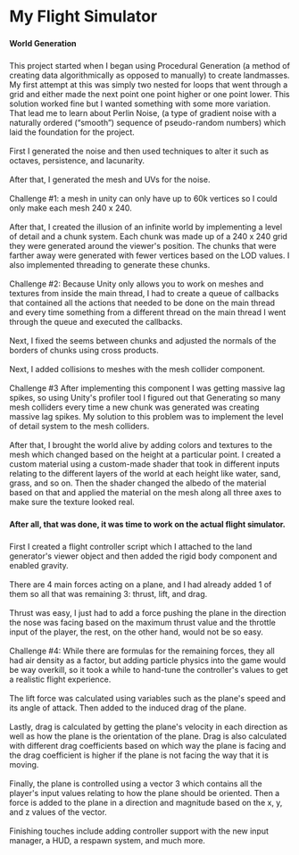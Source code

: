 <h1 align="left">My Flight Simulator</h1>

###

<h4 align="left">World Generation</h4>

###

<p align="left">This project started when I began using Procedural Generation (a method of creating data algorithmically as opposed to manually) to create landmasses. My first attempt at this was simply two nested for loops that went through a grid and either made the next point one point higher or one point lower. This solution worked fine but I wanted something with some more variation.<br>That lead me to learn about Perlin Noise, (a type of gradient noise with a naturally ordered (“smooth”) sequence of pseudo-random numbers) which laid the foundation for the project.<br><br>First I generated the noise and then used techniques to alter it such as octaves, persistence, and lacunarity.<br><br>After that, I generated the mesh and UVs for the noise. <br><br>Challenge #1: a mesh in unity can only have up to 60k vertices so I could only make each mesh 240 x 240.<br><br>After that, I created the illusion of an infinite world by implementing a level of detail and a chunk system. Each chunk was made up of a 240 x 240 grid they were generated around the viewer's position. The chunks that were farther away were generated with fewer vertices based on the LOD values. I also implemented threading to generate these chunks.<br><br>Challenge #2:   Because Unity only allows you to work on meshes and textures from inside the main thread, I had to create a queue of callbacks that contained all the actions that needed to be done on the main thread and every time something from a different thread on the main thread I went through the queue and executed the callbacks.<br><br>Next, I fixed the seems between chunks and adjusted the normals of the borders of chunks using cross products.<br><br>Next, I added collisions to meshes with the mesh collider component.<br><br>Challenge #3 After implementing this component I was getting massive lag spikes, so using Unity's profiler tool I figured out that Generating so many mesh colliders every time a new chunk was generated was creating massive lag spikes. My solution to this problem was to implement the level of detail system to the mesh colliders.<br><br>After that, I brought the world alive by adding colors and textures to the mesh which changed based on the height at a particular point. I created a custom material using a custom-made shader that took in different inputs relating to the different layers of the world at each height like water, sand, grass, and so on. Then the shader changed the albedo of the material based on that and applied the material on the mesh along all three axes to make sure the texture looked real.</p>

###

<h4 align="left">After all, that was done, it was time to work on the actual flight simulator.</h4>

###

<p align="left">First I created a flight controller script which I attached to the land generator's viewer object and then added the rigid body component and enabled gravity.<br><br>There are 4 main forces acting on a plane, and I had already added 1 of them so all that was remaining 3: thrust, lift, and drag.<br><br>Thrust was easy, I just had to add a force pushing the plane in the direction the nose was facing based on the maximum thrust value and the throttle input of the player, the rest, on the other hand, would not be so easy.<br><br>Challenge #4: While there are formulas for the remaining forces, they all had air density as a factor, but adding particle physics into the game would be way overkill, so it took a while to hand-tune the controller's values to get a realistic flight experience.<br><br>The lift force was calculated using variables such as the plane's speed and its angle of attack. Then added to the induced drag of the plane.<br><br>Lastly, drag is calculated by getting the plane's velocity in each direction as well as how the plane is the orientation of the plane. Drag is also calculated with different drag coefficients based on which way the plane is facing and the drag coefficient is higher if the plane is not facing the way that it is moving.<br><br>Finally, the plane is controlled using a vector 3 which contains all the player's input values relating to how the plane should be oriented. Then a force is added to the plane in a direction and magnitude based on the x, y, and z values of the vector.<br><br>Finishing touches include adding controller support with the new input manager, a HUD, a respawn system, and much more.</p>

###
